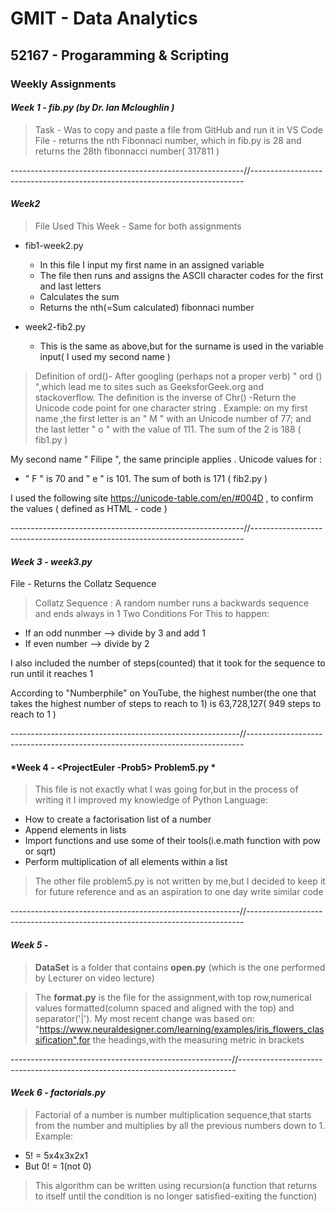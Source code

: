 # GMIT - Data Analytics

## 52167 - Progaramming & Scripting

### **Weekly Assignments** 


#### *Week 1 - fib.py (by Dr. Ian Mcloughlin )*

  > Task - Was to copy and paste a file from GitHub and run it in VS Code
  > File - returns the nth Fibonnaci number, which in fib.py is 28 and returns the 28th fibonnacci number( 317811 )


----------------------------------------------------------//----------------------------------------------------------------------------


#### *Week2* 

> File Used This Week - Same for both assignments
   * fib1-week2.py 
      * In this file I input my first name in an assigned variable
      * The file then runs and assigns the ASCII character codes for the first and last letters 
      * Calculates the sum
      * Returns the nth(=Sum calculated) fibonnaci number
  
  * week2-fib2.py 
      * This is the same as above,but for the surname is used in the variable input( I used my second name )
      
 > Definition of ord()- After googling (perhaps not a proper verb) " ord () ",which lead me to sites such as GeeksforGeek.org and stackoverflow. The definition is the inverse of Chr() -Return the Unicode code point for one character string . Example: on my first name ,the first letter is an " M " with an Unicode number of 77; and the last letter " o " with the value of 111. The sum of the 2 is 188 ( fib1.py )

My second name  " Filipe ", the same principle applies . Unicode values for :

- " F " is 70 and " e " is 101. The sum of both is 171 ( fib2.py )

I used the following site https://unicode-table.com/en/#004D , to confirm the values ( defined as HTML - code )
      
      
----------------------------------------------------------//----------------------------------------------------------------------------
           
#### *Week 3 - week3.py*

File - Returns the Collatz Sequence
> Collatz Sequence :
> A random number runs a backwards sequence and ends always in 1
   > Two Conditions For This to happen:
* If an odd nunmber --> divide by 3 and add 1
* If even number --> divide by 2

I also included the number of steps(counted) that it took for the sequence to run until it reaches 1 

According to "Numberphile" on YouTube, the highest number(the one that takes the highest number of steps to reach to 1) is 63,728,127( 949 steps to reach to 1 )


---------------------------------------------------------//-----------------------------------------------------------------------------


#### *Week 4 - <ProjectEuler -Prob5> Problem5.py *

> This file is not exactly what I was going for,but in the process of writing it I improved my knowledge of Python Language:
* How to create a factorisation list of a number
* Append elements in lists
* Import functions and use some of their tools(i.e.math function with pow or sqrt)
* Perform multiplication of all elements within a list 

> The other file problem5.py is not written by me,but I decided to keep it for future reference and as an aspiration to one day write similar code




---------------------------------------------------------//-----------------------------------------------------------------------------


#### *Week 5* - <DataSet>
  > **DataSet** is a folder that contains **open.py** (which is the one performed by Lecturer on video lecture)
  
  > The **format.py** is the file for the assignment,with top row,numerical values formatted(column spaced and aligned with the top) and separator('|'). My most recent change was based on: "https://www.neuraldesigner.com/learning/examples/iris_flowers_classification",for the headings,with the measuring metric in brackets
  
  
  -------------------------------------------------------//-----------------------------------------------------------------------------
  
  
#### *Week 6 - factorials.py*


> Factorial of a number is number multiplication sequence,that starts from the number and multiplies by all the previous numbers down to 1.
   > Example:
   
   * 5! = 5x4x3x2x1
   * But 0! = 1(not 0)
   
> This algorithm can be written using recursion(a function that returns to itself until the condition is no longer satisfied-exiting the function)
